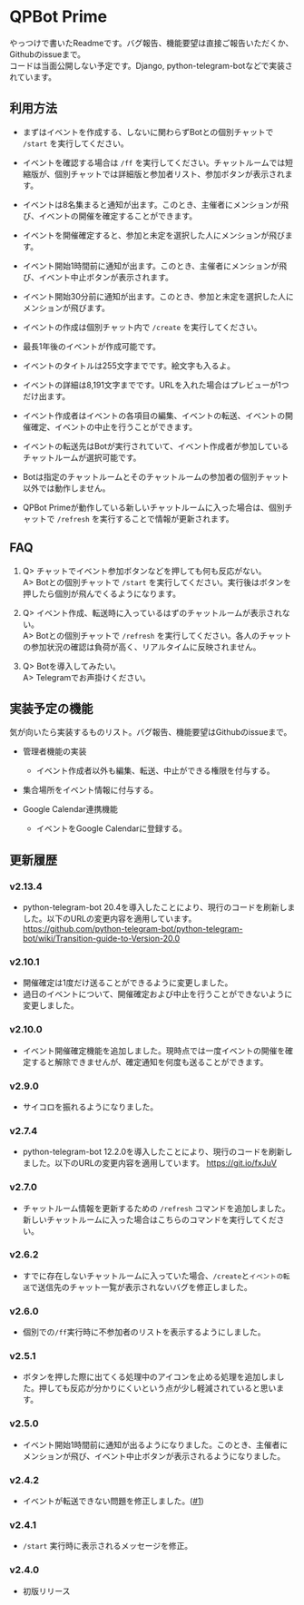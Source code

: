 # QPBot Prime

やっつけで書いたReadmeです。バグ報告、機能要望は直接ご報告いただくか、Githubのissueまで。 \
コードは当面公開しない予定です。Django, python-telegram-botなどで実装されています。

## 利用方法

- まずはイベントを作成する、しないに関わらずBotとの個別チャットで ```/start``` を実行してください。

- イベントを確認する場合は ```/ff``` を実行してください。チャットルームでは短縮版が、個別チャットでは詳細版と参加者リスト、参加ボタンが表示されます。

- イベントは8名集まると通知が出ます。このとき、主催者にメンションが飛び、イベントの開催を確定することができます。

- イベントを開催確定すると、参加と未定を選択した人にメンションが飛びます。

- イベント開始1時間前に通知が出ます。このとき、主催者にメンションが飛び、イベント中止ボタンが表示されます。

- イベント開始30分前に通知が出ます。このとき、参加と未定を選択した人にメンションが飛びます。

- イベントの作成は個別チャット内で ```/create``` を実行してください。

- 最長1年後のイベントが作成可能です。

- イベントのタイトルは255文字までです。絵文字も入るよ。

- イベントの詳細は8,191文字までです。URLを入れた場合はプレビューが1つだけ出ます。

- イベント作成者はイベントの各項目の編集、イベントの転送、イベントの開催確定、イベントの中止を行うことができます。

- イベントの転送先はBotが実行されていて、イベント作成者が参加しているチャットルームが選択可能です。

- Botは指定のチャットルームとそのチャットルームの参加者の個別チャット以外では動作しません。

- QPBot Primeが動作している新しいチャットルームに入った場合は、個別チャットで ```/refresh``` を実行することで情報が更新されます。

## FAQ

1. Q> チャットでイベント参加ボタンなどを押しても何も反応がない。 \
   A> Botとの個別チャットで ```/start``` を実行してください。実行後はボタンを押したら個別が飛んでくるようになります。

2. Q> イベント作成、転送時に入っているはずのチャットルームが表示されない。 \
   A> Botとの個別チャットで ```/refresh``` を実行してください。各人のチャットの参加状況の確認は負荷が高く、リアルタイムに反映されません。

3. Q> Botを導入してみたい。 \
   A> Telegramでお声掛けください。

## 実装予定の機能

気が向いたら実装するものリスト。バグ報告、機能要望はGithubのissueまで。

- 管理者機能の実装
  - イベント作成者以外も編集、転送、中止ができる権限を付与する。

- 集合場所をイベント情報に付与する。

- Google Calendar連携機能
  - イベントをGoogle Calendarに登録する。

## 更新履歴

### v2.13.4

- python-telegram-bot 20.4を導入したことにより、現行のコードを刷新しました。以下のURLの変更内容を適用しています。
<https://github.com/python-telegram-bot/python-telegram-bot/wiki/Transition-guide-to-Version-20.0>

### v2.10.1

- 開催確定は1度だけ送ることができるように変更しました。
- 過日のイベントについて、開催確定および中止を行うことができないように変更しました。

### v2.10.0

- イベント開催確定機能を追加しました。現時点では一度イベントの開催を確定すると解除できませんが、確定通知を何度も送ることができます。

### v2.9.0

- サイコロを振れるようになりました。

### v2.7.4

- python-telegram-bot 12.2.0を導入したことにより、現行のコードを刷新しました。以下のURLの変更内容を適用しています。
<https://git.io/fxJuV>

### v2.7.0

- チャットルーム情報を更新するための ```/refresh``` コマンドを追加しました。新しいチャットルームに入った場合はこちらのコマンドを実行してください。

### v2.6.2

- すでに存在しないチャットルームに入っていた場合、```/create```と```イベントの転送```で送信先のチャット一覧が表示されないバグを修正しました。

### v2.6.0

- 個別での```/ff```実行時に不参加者のリストを表示するようにしました。

### v2.5.1

- ボタンを押した際に出てくる処理中のアイコンを止める処理を追加しました。押しても反応が分かりにくいという点が少し軽減されていると思います。

### v2.5.0

- イベント開始1時間前に通知が出るようになりました。このとき、主催者にメンションが飛び、イベント中止ボタンが表示されるようになりました。

### v2.4.2

- イベントが転送できない問題を修正しました。([#1](../../issues/1))

### v2.4.1

- ```/start``` 実行時に表示されるメッセージを修正。

### v2.4.0

- 初版リリース
